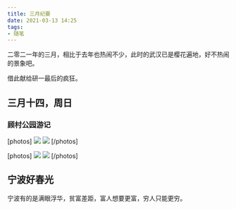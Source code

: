 ```yaml
---
title: 三月纪要
date: 2021-03-13 14:25
tags:
- 随笔
---
```


二零二一年的三月，相比于去年也热闹不少，此时的武汉已是樱花遍地，好不热闹的景象吧。

借此献给研一最后的疯狂。

## 三月十四，周日
### 顾村公园游记
[photos]
![](https://cdn.jsdelivr.net/gh/SunL1GHT/ImagePicGo@main/img/20210315131619.jpg)
![](https://cdn.jsdelivr.net/gh/SunL1GHT/ImagePicGo@main/img/20210315131617.jpg)
[/photos]

[photos]
![](https://cdn.jsdelivr.net/gh/SunL1GHT/ImagePicGo@main/img/20210315131618.jpg)
![](https://cdn.jsdelivr.net/gh/SunL1GHT/ImagePicGo@main/img/20210315131616.jpg)
[/photos]

## 宁波好春光
宁波有的是满眼浮华，贫富差距，富人想要更富，穷人只能更穷。